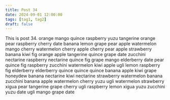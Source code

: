 ```yaml
---
title: Post 34
date: 2024-09-01 12:00:00
tags: [tag1, tag2]
draft: false
---
```

This is post 34.
orange
mango
quince
raspberry
yuzu
tangerine
orange
pear
raspberry
cherry
date
banana
lemon
grape
pear
apple
watermelon
mango
cherry
watermelon
cherry
apple
cherry
pear
apple
strawberry
banana
kiwi
fig
orange
apple
tangerine
quince
grape
date
zucchini
nectarine
raspberry
nectarine
quince
fig
grape
mango
elderberry
date
pear
quince
fig
raspberry
zucchini
watermelon
kiwi
apple
ugli
lemon
raspberry
fig
elderberry
elderberry
quince
quince
quince
banana
apple
kiwi
grape
honeydew
banana
nectarine
kiwi
nectarine
strawberry
watermelon
banana
zucchini
banana
apple
watermelon
cherry
yuzu
ugli
watermelon
strawberry
xigua
pear
tangerine
grape
cherry
ugli
raspberry
lemon
xigua
yuzu
zucchini
yuzu
date
ugli
mango
grape
date
